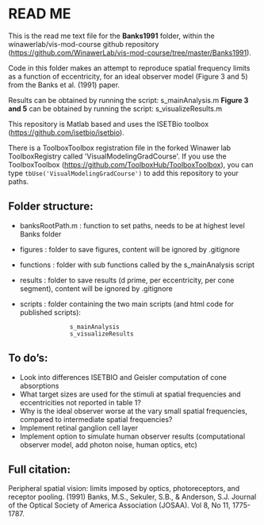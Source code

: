 # READ ME

This is the read me text file for the **Banks1991** folder, within the winawerlab/vis-mod-course github repository (https://github.com/WinawerLab/vis-mod-course/tree/master/Banks1991).

Code in this folder makes an attempt to reproduce spatial frequency limits as a function of eccentricity, for an ideal observer model (Figure 3 and 5) from the Banks et al. (1991) paper.

Results can be obtained by running the script: s_mainAnalysis.m
**Figure 3 and 5** can be obtained by running the script: s_visualizeResults.m

This repository is Matlab based and uses the ISETBio toolbox (https://github.com/isetbio/isetbio).

There is a ToolboxToolbox registration file in the forked Winawer lab ToolboxRegistry called 'VisualModelingGradCourse'. If you use the ToolboxToolbox (https://github.com/ToolboxHub/ToolboxToolbox), you can type 
`tbUse('VisualModelingGradCourse')`
to add this repository to your paths.




## Folder structure:

- banksRootPath.m 		: function to set paths, needs to be at highest level Banks folder
- figures 			: folder to save figures, content will be ignored by .gitignore
- functions 			: folder with sub functions called by the s_mainAnalysis script
- results			: folder to save results (d prime, per eccentricity, per cone segment), 
				  content will be ignored by .gitignore
- scripts 			: folder containing the two main scripts (and html code for published scripts):
					
					s_mainAnalysis
				  	s_visualizeResults			  	

## To do’s:
- Look into differences ISETBIO and Geisler computation of cone absorptions
- What target sizes are used for the stimuli at spatial frequencies and eccentricities not reported in table 1?
- Why is the ideal observer worse at the vary small spatial frequencies, compared to intermediate spatial frequencies?
- Implement retinal ganglion cell layer
- Implement option to simulate human observer results (computational observer model, add photon noise, human optics, etc)

## Full citation:
Peripheral spatial vision: limits imposed by optics, photoreceptors, and
receptor pooling. (1991) Banks, M.S., Sekuler, S.B., & Anderson, S.J.
Journal of the Optical Society of America Association (JOSAA). Vol 8, No 11, 1775-1787.
